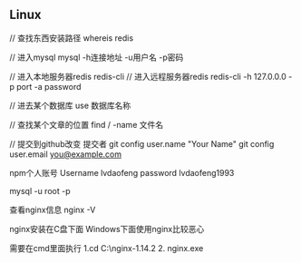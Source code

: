 ## Linux
// 查找东西安装路径
whereis redis

// 进入mysql
mysql -h连接地址 -u用户名 -p密码

// 进入本地服务器redis
redis-cli
// 进入远程服务器redis
redis-cli -h 127.0.0.0 -p port -a password

// 进去某个数据库
use 数据库名称

// 查找某个文章的位置
find / -name 文件名


// 提交到github改变 提交者
git config user.name "Your Name"
git config user.email you@example.com


npm个人账号
Username lvdaofeng
password lvdaofeng1993


mysql -u root  -p


查看nginx信息 nginx -V

nginx安装在C盘下面
Windows下面使用nginx比较恶心

需要在cmd里面执行
1.cd C:\nginx-1.14.2
2. nginx.exe






